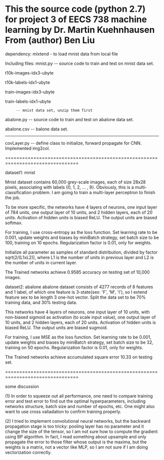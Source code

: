 This the source code (python 2.7) for project 3 of EECS 738 machine learning
by Dr. Martin Kuehnhausen
From (author) Ben Liu
================================================================================

dependency:
mlxtend - to load mnist data from local file

Including files:
mnist.py -- source code to train and test on mnist data set.

t10k-images-idx3-ubyte

t10k-labels-idx1-ubyte

train-images-idx3-ubyte

train-labels-idx1-ubyte

         -- mnist data set, unzip them first
         
         
abalone.py -- source code to train and test on abalone data set.

abalone.csv -- balone data set.


---------------------------

covLayer.py -- define class to initialize, forward propagate for CNN. Implemented img2col.

================================================================================

dataset1: mnist

Mnist dataset contains 60,000 grey-scale images, each of size 28x28 pixels, associating 
with labels {0, 1, 2, ... , 9}. Obviously, this is a multi-classification problem. I am 
going to train a multi-layer perceptron to finish the job. 

To be more specific, the networks have 4 layers of neurons, one input layer of 784 units,
one output layer of 10 units, and 2 hidden layers, each of 20 units. Activation of hidden
units is biased ReLU. The output units are biased softmax.

For training, I use cross-entropy as the loss function. Set learning rate to be 0.001,
update weights and biases by miniBatch strategy, set batch size to be 100, training on 10 
epochs. Regularization factor is 0.01, only for weights.

Initialize all parameter as samples of standard distribution, divided by factor 
sqrt(2/(L1xL2)), where L1 is the number of units in previous layer and L2 is the number of
units in current layer.

The Trained networks achieve 0.9585 accuracy on testing set of 10,000 images.

dataset2: abalone
abalone dataset consists of 4277 records of 8 features and 1 label, of which one feature is 
3-state(sex: 'F', 'M', 'I'), so I extend feature sex to be length 3 one-hot vector. Split 
the data set to be 70% training data, and 30% testing data.

This networks have 4 layers of neurons, one input layer of 10 units, with non-biased sigmoid
as activation (to scale input value), one output layer of 10 units, and 2 hidden layers, each
of 20 units. Activation of hidden units is biased ReLU. The output units are biased sugmoid.

For training, I use MSE as the loss function. Set learning rate to be 0.001, update weights 
and biases by miniBatch strategy, set batch size to be 32, training on 50 epochs. 
Regularization factor is 0.01, only for weights.

The Trained networks achieve accumulated square error 10.33 on testing set.

================================================================================

some discussion

(1) In order to squeeze out all performance, one need to compare training error and test error to 
find out the optimal hyperparameters, including networks structure, batch size and number of 
epochs, etc. One might also want to use cross valiadation to confirm training properly.

(2) I tried to implement convolutional neural networks, but the backward propagation stage is too tricky:
pooling layer has no parameter and it change the size of the tensor, so I am not sure how to compute the 
gradient using BP algorithm. In fact, I read something about upsample and only propagate the error to those
filter whose output is the maxima, but the weights is a matrix, not a vector like MLP, so I am not sure if I 
am doing vectorization correctly.




